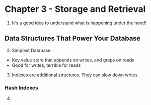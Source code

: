 # Chapter 3 - Storage and Retrieval
1. It's a good idea to understand what is happening under the hood!

## Data Structures That Power Your Database
2. Simplest Database: 
* Key value store that appends on writes, and greps on reads
* Good for writes, terrible for reads
3. Indexes are additional structures. They can slow down writes.

### Hash Indexes
4.  
